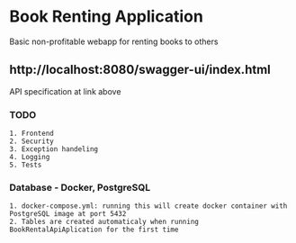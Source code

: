 # Book Renting Application

Basic non-profitable webapp for renting books to others

## http://localhost:8080/swagger-ui/index.html
API specification at link above

### TODO
~~~
1. Frontend
2. Security
3. Exception handeling
4. Logging
5. Tests
~~~

### Database - Docker, PostgreSQL
~~~
1. docker-compose.yml: running this will create docker container with PostgreSQL image at port 5432
2. Tables are created automaticaly when running BookRentalApiAplication for the first time
~~~
